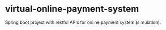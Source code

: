 # virtual-online-payment-system
Spring boot project with restful APIs for online payment system (simulation).
